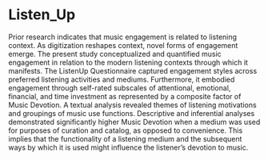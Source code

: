 # Listen_Up

Prior research indicates that music engagement is related to listening context. As digitization reshapes context, novel forms of engagement emerge. The present study conceptualized and quantified music engagement in relation to the modern listening contexts through which it manifests. The ListenUp Questionnaire captured engagement styles across preferred listening activities and mediums. Furthermore, it embodied engagement through self-rated subscales of attentional, emotional, financial, and time investment as represented by a composite factor of Music Devotion. A textual analysis revealed themes of listening motivations and groupings of music use functions. Descriptive and inferential analyses demonstrated significantly higher Music Devotion when a medium was used for purposes of curation and catalog, as opposed to convenience. This implies that the functionality of a listening medium and the subsequent ways by which it is used might influence the listener’s devotion to music.
